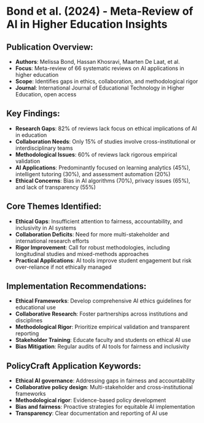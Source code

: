# Bond et al. (2024) - Meta-Review of AI in Higher Education Insights

## Publication Overview:
- **Authors**: Melissa Bond, Hassan Khosravi, Maarten De Laat, et al.
- **Focus**: Meta-review of 66 systematic reviews on AI applications in higher education
- **Scope**: Identifies gaps in ethics, collaboration, and methodological rigor
- **Journal**: International Journal of Educational Technology in Higher Education, open access

## Key Findings:
- **Research Gaps**: 82% of reviews lack focus on ethical implications of AI in education
- **Collaboration Needs**: Only 15% of studies involve cross-institutional or interdisciplinary teams
- **Methodological Issues**: 60% of reviews lack rigorous empirical validation
- **AI Applications**: Predominantly focused on learning analytics (45%), intelligent tutoring (30%), and assessment automation (20%)
- **Ethical Concerns**: Bias in AI algorithms (70%), privacy issues (65%), and lack of transparency (55%)

## Core Themes Identified:
- **Ethical Gaps**: Insufficient attention to fairness, accountability, and inclusivity in AI systems
- **Collaboration Deficits**: Need for more multi-stakeholder and international research efforts
- **Rigor Improvement**: Call for robust methodologies, including longitudinal studies and mixed-methods approaches
- **Practical Applications**: AI tools improve student engagement but risk over-reliance if not ethically managed

## Implementation Recommendations:
- **Ethical Frameworks**: Develop comprehensive AI ethics guidelines for educational use
- **Collaborative Research**: Foster partnerships across institutions and disciplines
- **Methodological Rigor**: Prioritize empirical validation and transparent reporting
- **Stakeholder Training**: Educate faculty and students on ethical AI use
- **Bias Mitigation**: Regular audits of AI tools for fairness and inclusivity

## PolicyCraft Application Keywords:
- **Ethical AI governance**: Addressing gaps in fairness and accountability
- **Collaborative policy design**: Multi-stakeholder and cross-institutional frameworks
- **Methodological rigor**: Evidence-based policy development
- **Bias and fairness**: Proactive strategies for equitable AI implementation
- **Transparency**: Clear documentation and reporting of AI use

